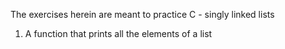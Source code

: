 The exercises herein are meant to practice C - singly linked lists
1. A function that prints all the elements of a list
